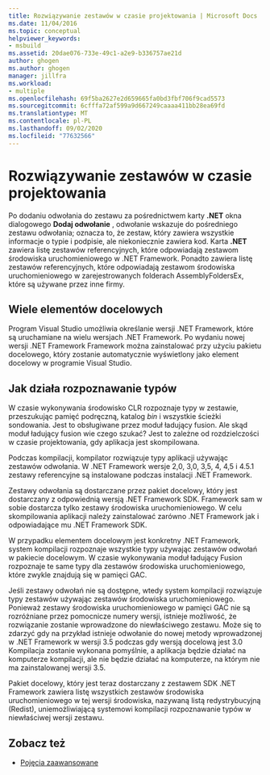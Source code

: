 ```yaml
---
title: Rozwiązywanie zestawów w czasie projektowania | Microsoft Docs
ms.date: 11/04/2016
ms.topic: conceptual
helpviewer_keywords:
- msbuild
ms.assetid: 20dae076-733e-49c1-a2e9-b336757ae21d
author: ghogen
ms.author: ghogen
manager: jillfra
ms.workload:
- multiple
ms.openlocfilehash: 69f5ba2627e2d659665fa0bd3fbf706f9cad5573
ms.sourcegitcommit: 6cfffa72af599a9d667249caaaa411bb28ea69fd
ms.translationtype: MT
ms.contentlocale: pl-PL
ms.lasthandoff: 09/02/2020
ms.locfileid: "77632566"
---
```

# <a name="resolve-assemblies-at-design-time"></a>Rozwiązywanie zestawów w czasie projektowania

Po dodaniu odwołania do zestawu za pośrednictwem karty **.NET** okna dialogowego **Dodaj odwołanie** , odwołanie wskazuje do pośredniego zestawu odwołania; oznacza to, że zestaw, który zawiera wszystkie informacje o typie i podpisie, ale niekoniecznie zawiera kod. Karta **.NET** zawiera listę zestawów referencyjnych, które odpowiadają zestawom środowiska uruchomieniowego w .NET Framework. Ponadto zawiera listę zestawów referencyjnych, które odpowiadają zestawom środowiska uruchomieniowego w zarejestrowanych folderach AssemblyFoldersEx, które są używane przez inne firmy.

## <a name="multi-targeting"></a>Wiele elementów docelowych

 Program Visual Studio umożliwia określanie wersji .NET Framework, które są uruchamiane na wielu wersjach .NET Framework. Po wydaniu nowej wersji .NET Framework Framework można zainstalować przy użyciu pakietu docelowego, który zostanie automatycznie wyświetlony jako element docelowy w programie Visual Studio.

## <a name="how-type-resolution-works"></a>Jak działa rozpoznawanie typów

 W czasie wykonywania środowisko CLR rozpoznaje typy w zestawie, przeszukując pamięć podręczną, katalog *bin* i wszystkie ścieżki sondowania. Jest to obsługiwane przez moduł ładujący fusion. Ale skąd moduł ładujący fusion wie czego szukać? Jest to zależne od rozdzielczości w czasie projektowania, gdy aplikacja jest skompilowana.

 Podczas kompilacji, kompilator rozwiązuje typy aplikacji używając zestawów odwołania. W .NET Framework wersje 2,0, 3,0, 3,5, 4, 4,5 i 4.5.1 zestawy referencyjne są instalowane podczas instalacji .NET Framework.

 Zestawy odwołania są dostarczane przez pakiet docelowy, który jest dostarczany z odpowiednią wersją .NET Framework SDK. Framework sam w sobie dostarcza tylko zestawy środowiska uruchomieniowego. W celu skompilowania aplikacji należy zainstalować zarówno .NET Framework jak i odpowiadające mu .NET Framework SDK.

 W przypadku elementem docelowym jest konkretny .NET Framework, system kompilacji rozpoznaje wszystkie typy używając zestawów odwołań w pakiecie docelowym. W czasie wykonywania moduł ładujący Fusion rozpoznaje te same typy dla zestawów środowiska uruchomieniowego, które zwykle znajdują się w pamięci GAC.

 Jeśli zestawy odwołań nie są dostępne, wtedy system kompilacji rozwiązuje typy zestawów używając zestawów środowiska uruchomieniowego. Ponieważ zestawy środowiska uruchomieniowego w pamięci GAC nie są rozróżniane przez pomocnicze numery wersji, istnieje możliwość, że rozwiązanie zostanie wprowadzone do niewłaściwego zestawu. Może się to zdarzyć gdy na przykład istnieje odwołanie do nowej metody wprowadzonej w .NET Framework w wersji 3.5 podczas gdy wersją docelową jest 3.0 Kompilacja zostanie wykonana pomyślnie, a aplikacja będzie działać na komputerze kompilacji, ale nie będzie działać na komputerze, na którym nie ma zainstalowanej wersji 3.5.

 Pakiet docelowy, który jest teraz dostarczany z zestawem SDK .NET Framework zawiera listę wszystkich zestawów środowiska uruchomieniowego w tej wersji środowiska, nazywaną listą redystrybucyjną (Redist), uniemożliwiającą systemowi kompilacji rozpoznawanie typów w niewłaściwej wersji zestawu.

## <a name="see-also"></a>Zobacz też
- [Pojęcia zaawansowane](../msbuild/msbuild-advanced-concepts.md)
